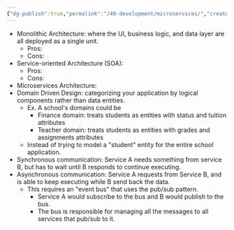 ```yaml
---
{"dg-publish":true,"permalink":"/40-development/microservices/","created":"2024-08-29","updated":"2024-09-13"}
---
```



- Monolithic Architecture: where the UI, business logic, and data layer are all deployed as a single unit.
    - Pros:
    - Cons:
- Service-oriented Architecture (SOA):
    - Pros:
    - Cons:
- Microservices Architecture:
- Domain Driven Design: categorizing your application by logical components rather than data entities.
    - Ex. A school's domains could be
        - Finance domain: treats students as entities with status and tuition attributes
        - Teacher domain: treats students as entities with grades and assignments attributes
    - Instead of trying to model a "student" entity for the entire school application.
- Synchronous communication: Service A needs something from service B, but has to wait until B responds to continue executing.
- Asynchronous communication: Service A requests from Service B, and is able to keep executing while B send back the data.
    - This requires an "event bus" that uses the pub/sub pattern.
        - Service A would subscribe to the bus and B would publish to the bus.
        - The bus is responsible for managing all the messages to all services that pub/sub to it.
